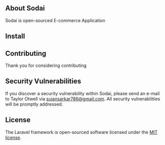 
## About Sodai

Sodai is open-sourced E-commerce Application
## Install

## Contributing

Thank you for considering contributing
## Security Vulnerabilities

If you discover a security vulnerability within Sodai, please send an e-mail to Taylor Otwell via [sujansarkar786@gmail.com](mailto:sujansarkar786@gmail.com). All security vulnerabilities will be promptly addressed.

## License

The Laravel framework is open-sourced software licensed under the [MIT license](https://opensource.org/licenses/MIT).
